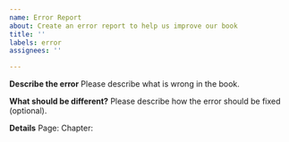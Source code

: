 ```yaml
---
name: Error Report
about: Create an error report to help us improve our book
title: ''
labels: error
assignees: ''

---
```


**Describe the error**
Please describe what is wrong in the book.

**What should be different?**
Please describe how the error should be fixed (optional).

**Details**
Page: 
Chapter:
